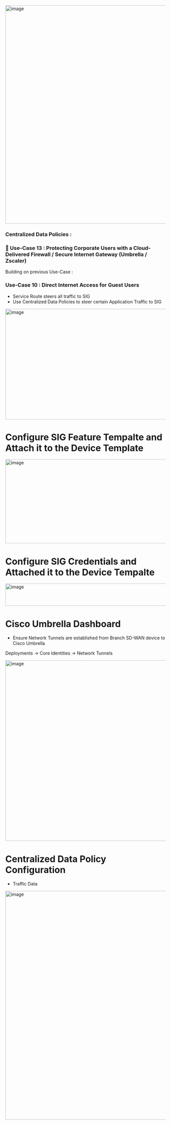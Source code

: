 
<img width="1788" height="686" alt="image" src="https://github.com/user-attachments/assets/45abb1e0-f783-43f7-853d-056fa64f6e53" />

### Centralized Data Policies :

### 🔘 Use-Case 13 : Protecting Corporate Users with a Cloud-Delivered Firewall / Secure Internet Gateway (Umbrella / Zscaler)

Building on previous Use-Case :
### Use-Case 10 : Direct Internet Access for Guest Users

- Service Route steers all traffic to SIG
- Use Centralized Data Policies to steer certain Application Traffic to SIG 

<img width="593" height="347" alt="image" src="https://github.com/user-attachments/assets/4c26fbae-42a5-46fd-a0a4-0e803c3e0716" />

# Configure SIG Feature Tempalte and Attach it to the Device Template 

<img width="726" height="264" alt="image" src="https://github.com/user-attachments/assets/d1b45aa5-4b01-4a1d-ae05-4e9b7ed16ebc" />

# Configure SIG Credentials and Attached it to the Device Tempalte 

<img width="693" height="70" alt="image" src="https://github.com/user-attachments/assets/5461db54-1609-44f2-a082-32956db286be" />


# Cisco Umbrella Dashboard 

- Ensure Network Tunnels are established from Branch SD-WAN device to Cisco Umbrella 

Deployments -> Core Identities -> Network Tunnels 

<img width="1849" height="567" alt="image" src="https://github.com/user-attachments/assets/8e3e1716-0ca1-4bbe-89d2-63d4373f916d" />

# Centralized Data Policy Configuration 
- Traffic Data

<img width="1875" height="718" alt="image" src="https://github.com/user-attachments/assets/04db64ab-dae3-42c5-b4d9-dfe9ee61878b" />

